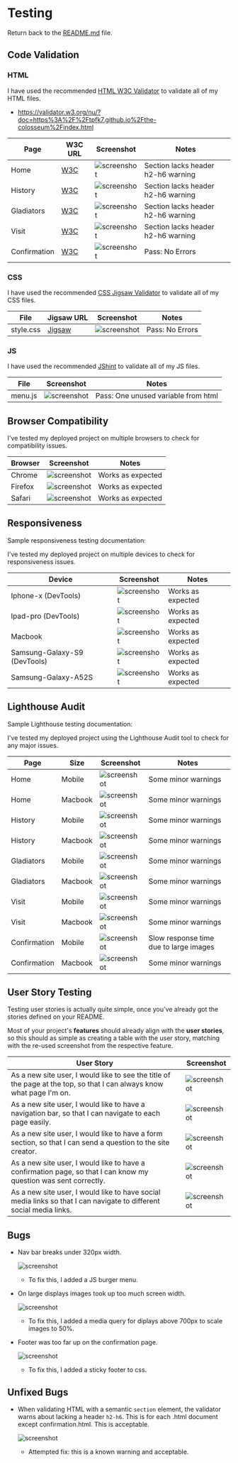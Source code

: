 # Testing

Return back to the [README.md](README.md) file.



## Code Validation


### HTML

I have used the recommended [HTML W3C Validator](https://validator.w3.org) to validate all of my HTML files.

- https://validator.w3.org/nu/?doc=https%3A%2F%2Ftpfk7.github.io%2Fthe-colosseum%2Findex.html



| Page | W3C URL | Screenshot | Notes |
| --- | --- | --- | --- |
| Home | [W3C](https://validator.w3.org/nu/?doc=https%3A%2F%2Ftpfk7.github.io%2Fthe-colosseum%2F) | ![screenshot](documentation/validator/index-test.png) | Section lacks header h2-h6 warning |
| History | [W3C](https://validator.w3.org/nu/?doc=https%3A%2F%2Ftpfk7.github.io%2Fthe-colosseum%2Fhistory.html) | ![screenshot](documentation/validator/history-test.png) | Section lacks header h2-h6 warning |
| Gladiators | [W3C](https://validator.w3.org/nu/?doc=https%3A%2F%2Ftpfk7.github.io%2Fthe-colosseum%2Fgladiators.html) | ![screenshot](documentation/validator/gladiator-test.png) | Section lacks header h2-h6 warning |
| Visit | [W3C](https://tpfk7.github.io/the-colosseum/visit.html) | ![screenshot](documentation/validator/visit-test.png) | Section lacks header h2-h6 warning |
| Confirmation | [W3C](https://validator.w3.org/nu/?doc=https%3A%2F%2Ftpfk7.github.io%2Fthe-colosseum%2Fconfirmation.html) | ![screenshot](documentation/validator/confirmation-test.png) | Pass: No Errors |


### CSS

I have used the recommended [CSS Jigsaw Validator](https://jigsaw.w3.org/css-validator) to validate all of my CSS files.



| File | Jigsaw URL | Screenshot | Notes |
| --- | --- | --- | --- |
| style.css | [Jigsaw](https://jigsaw.w3.org/css-validator/validator?uri=https%3A%2F%2Ftpfk7.github.io%2Fthe-colosseum%2F) | ![screenshot](documentation/validator/css-test.png) | Pass: No Errors |

### JS

I have used the recommended [JShint](https://www.jshint.com) to validate all of my JS files.



| File | Screenshot | Notes |
| --- | --- | --- |
| menu.js | ![screenshot](documentation/validator/js-test.png) | Pass: One unused variable from html |

## Browser Compatibility

I've tested my deployed project on multiple browsers to check for compatibility issues.

| Browser | Screenshot | Notes |
| --- | --- | --- |
| Chrome | ![screenshot](documentation/browsers/chrome-test.png) | Works as expected |
| Firefox | ![screenshot](documentation/browsers/firefox-test.png) | Works as expected |
| Safari | ![screenshot](documentation/browsers/safari-test.png) | Works as expected |

## Responsiveness

Sample responsiveness testing documentation:

I've tested my deployed project on multiple devices to check for responsiveness issues.

| Device | Screenshot | Notes |
| --- | --- | --- |
| Iphone-x (DevTools) | ![screenshot](documentation/responsiveness/iphone-x.png) | Works as expected |
| Ipad-pro (DevTools) | ![screenshot](documentation/responsiveness/ipad-pro.png) | Works as expected |
| Macbook | ![screenshot](documentation/responsiveness/macbook.png) | Works as expected |
| Samsung-Galaxy-S9 (DevTools)| ![screenshot](documentation/responsiveness/galaxy-s9.png) | Works as expected |
| Samsung-Galaxy-A52S| ![screenshot](documentation/responsiveness/galaxy-a52s-5g.png) | Works as expected |


## Lighthouse Audit

Sample Lighthouse testing documentation:

I've tested my deployed project using the Lighthouse Audit tool to check for any major issues.

| Page | Size | Screenshot | Notes |
| --- | --- | --- | --- |
| Home | Mobile | ![screenshot](documentation/lighthouse-performance/index-mobile-performance.png) | Some minor warnings |
| Home | Macbook | ![screenshot](documentation/lighthouse-performance/index-macbook-performance.png) | Some minor warnings |
| History | Mobile | ![screenshot](documentation/lighthouse-performance/history-mobile-performance.png) | Some minor warnings |
| History | Macbook | ![screenshot](documentation/lighthouse-performance/hitstory-macbook-performance.png) | Some minor warnings |
| Gladiators | Mobile | ![screenshot](documentation/lighthouse-performance/gladiator-mobile-performance.png) | Some minor warnings |
| Gladiators | Macbook | ![screenshot](documentation/lighthouse-performance/gladiator-macbook-performance.png) | Some minor warnings |
| Visit | Mobile | ![screenshot](documentation/lighthouse-performance/visit-mobile-performance.png) | Some minor warnings |
| Visit | Macbook | ![screenshot](documentation/lighthouse-performance/visit-macbook-performance.png) | Some minor warnings |
| Confirmation | Mobile | ![screenshot](documentation/lighthouse-performance/confirmation-mobile-performance.png) | Slow response time due to large images |
| Confirmation | Macbook | ![screenshot](documentation/lighthouse-performance/confirmation-macbook-performance.png) | Some minor warnings |


## User Story Testing

Testing user stories is actually quite simple, once you've already got the stories defined on your README.

Most of your project's **features** should already align with the **user stories**,
so this should as simple as creating a table with the user story, matching with the re-used screenshot
from the respective feature.

| User Story | Screenshot |
| --- | --- |
| As a new site user, I would like to see the title of the page at the top, so that I can always know what page I'm on. | ![screenshot](documentation/user-stories/title-user.png) |
| As a new site user, I would like to have a navigation bar, so that I can navigate to each page easily. | ![screenshot](documentation/user-stories/navbar-user.png) |
| As a new site user, I would like to have a form section, so that I can send a question to the site creator. | ![screenshot](documentation/user-stories/form-user.png) |
| As a new site user, I would like to have a confirmation page, so that I can know my question was sent correctly. | ![screenshot](documentation/user-stories/confirmation-user.png) |
| As a new site user, I would like to have social media links so that I can navigate to different social media links. | ![screenshot](documentation/user-stories/footer-use.png) |


## Bugs

- Nav bar breaks under 320px width.

    ![screenshot](documentation/bugs/bug-nav.png)

    - To fix this, I added a JS burger menu.

- On large displays images took up too much screen width.

    ![screenshot](documentation/bugs/bug-image.png)

    - To fix this, I added a media query for diplays above 700px to scale images to 50%.

- Footer was too far up on the confirmation page.

    ![screenshot](documentation/bugs/bug-footer.png)

    - To fix this, I added a sticky footer to css.

## Unfixed Bugs

- When validating HTML with a semantic `section` element, the validator warns about lacking a header `h2-h6`. This is for each .html document except confirmation.html. This is acceptable.

    ![screenshot](documentation/validator/gladiator-test.png)

    - Attempted fix: this is a known warning and acceptable.


